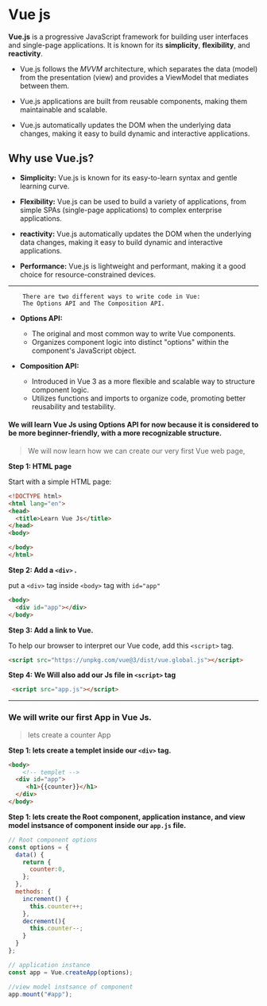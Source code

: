 # Vue js

**Vue.js** is a progressive JavaScript framework for building user interfaces and single-page applications. It is known for its **simplicity**, **flexibility**, and **reactivity**.

- Vue.js follows the *MVVM* architecture, which separates the data (model) from the presentation (view) and provides a ViewModel that mediates between them.

- Vue.js applications are built from reusable components, making them maintainable and scalable.

- Vue.js automatically updates the DOM when the underlying data changes, making it easy to build dynamic and interactive applications.



## Why use Vue.js?

- **Simplicity:** Vue.js is known for its easy-to-learn syntax and gentle learning curve.

- **Flexibility:** Vue.js can be used to build a variety of applications, from simple SPAs (single-page applications) to complex enterprise applications.

- **reactivity:** Vue.js automatically updates the DOM when the underlying data changes, making it easy to build dynamic and interactive applications.

- **Performance:**  Vue.js is lightweight and performant, making it a good choice for resource-constrained devices.



---


        There are two different ways to write code in Vue: 
        The Options API and The Composition API.


- **Options API:**

    - The original and most common way to write Vue components.
    - Organizes component logic into distinct "options" within the component's JavaScript object.

- **Composition API:**    
   
   - Introduced in Vue 3 as a more flexible and scalable way to structure component logic.
   - Utilizes functions and imports to organize code, promoting better reusability and testability.


#### We will learn Vue Js  using Options API for now because it is considered to be more beginner-friendly, with a more recognizable structure.



> We will now learn how we can create our very first Vue web page,

**Step 1: HTML page**

Start with a simple HTML page:

```HTML
<!DOCTYPE html>
<html lang="en">
<head>
  <title>Learn Vue Js</title>
</head>
<body>

</body>
</html>
```

**Step 2: Add a ``<div>`` .**

put a ``<div>`` tag inside ``<body>`` tag with ``id="app"``

```HTML
<body>
  <div id="app"></div>
</body>
```

**Step 3: Add a link to Vue.**

To help our browser to interpret our Vue code, add this ``<script>`` tag.

```HTML
<script src="https://unpkg.com/vue@3/dist/vue.global.js"></script>
```


**Step 4: We Will also add our Js file in ``<script>`` tag**

```HTML
 <script src="app.js"></script>
```

---

### We will write our first App in Vue Js.

> lets create a counter App


**Step 1: lets create a templet inside our ``<div>`` tag.**


```HTML
<body>
    <!-- templet -->
  <div id="app">
     <h1>{{counter}}</h1> 
  </div> 
</body>
```
**Step 1: lets create the Root component,  application instance, and view model instsance of component inside our ``app.js`` file.**


```javascript
// Root component options
const options = {
  data() {
    return {
      counter:0,
    };
  },
  methods: {
    increment() {
      this.counter++;
    },
    decrement(){
      this.counter--;
    }
  }
};

// application instance
const app = Vue.createApp(options);

//view model instsance of component
app.mount("#app");

```


